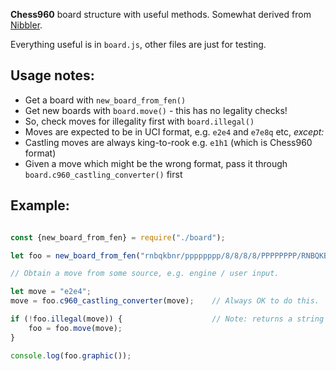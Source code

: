 **Chess960** board structure with useful methods. Somewhat derived from [Nibbler](https://github.com/rooklift/nibbler).

Everything useful is in `board.js`, other files are just for testing.

## Usage notes:

* Get a board with `new_board_from_fen()`
* Get new boards with `board.move()` - this has no legality checks!
* So, check moves for illegality first with `board.illegal()`
* Moves are expected to be in UCI format, e.g. `e2e4` and `e7e8q` etc, *except:*
* Castling moves are always king-to-rook e.g. `e1h1` (which is Chess960 format)
* Given a move which might be the wrong format, pass it through `board.c960_castling_converter()` first

## Example:

```javascript

const {new_board_from_fen} = require("./board");

let foo = new_board_from_fen("rnbqkbnr/pppppppp/8/8/8/8/PPPPPPPP/RNBQKBNR w KQkq - 0 1");

// Obtain a move from some source, e.g. engine / user input.

let move = "e2e4";
move = foo.c960_castling_converter(move);    // Always OK to do this.

if (!foo.illegal(move)) {                    // Note: returns a string (reason for illegality or "")
    foo = foo.move(move);
}

console.log(foo.graphic());
```
